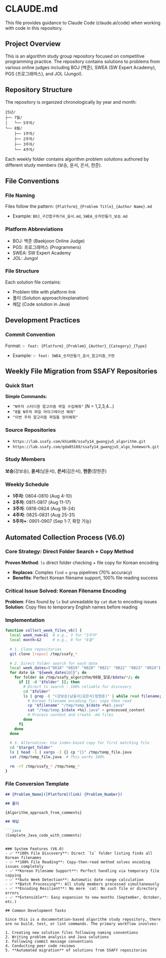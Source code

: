 # CLAUDE.md

This file provides guidance to Claude Code (claude.ai/code) when working with code in this repository.

## Project Overview

This is an algorithm study group repository focused on competitive programming practice. The repository contains solutions to problems from various online judges including BOJ (백준), SWEA (SW Expert Academy), PGS (프로그래머스), and JOL (Jungol).

## Repository Structure

The repository is organized chronologically by year and month:
```
25년/
├── 7월/
│   └── 5주차/
└── 8월/
    ├── 1주차/
    ├── 2주차/
    ├── 3주차/
    └── 4주차/
```

Each weekly folder contains algorithm problem solutions authored by different study members (보승, 윤서, 은서, 현준).

## File Conventions

### File Naming
Files follow the pattern: `{Platform}_{Problem Title}_{Author Name}.md`
- Example: `BOJ_구간합구하기4_윤서.md`, `SWEA_숫자만들기_보승.md`

### Platform Abbreviations
- BOJ: 백준 (Baekjoon Online Judge)
- PGS: 프로그래머스 (Programmers)  
- SWEA: SW Expert Academy
- JOL: Jungol

### File Structure
Each solution file contains:
- Problem title with platform link
- 풀이 (Solution approach/explanation)
- 해답 (Code solution in Java)

## Development Practices

### Commit Convention
Format: `✨ feat: {Platform}_{Problem}_{Author}_{Category}_{Type}`
- Example: `✨ feat: SWEA_숫자만들기_윤서_알고리즘_구현`

## Weekly File Migration from SSAFY Repositories

### Quick Start
**Simple Commands:**
- `"N주차 스터디원 알고리즘 파일 수집해줘"` (N = 1,2,3,4...)
- `"8월 N주차 파일 마이그레이션 해줘"`
- `"이번 주차 알고리즘 파일들 정리해줘"`

### Source Repositories
- `https://lab.ssafy.com/khim98/ssafy14_gwangju5_algorithm.git`
- `https://lab.ssafy.com/gda05189/ssafy14_gwangju5_algo_homework.git`

### Study Members
**보승**(강보승), **윤서**(남윤서), **은서**(김은서), **현준**(장현준)

### Weekly Schedule
- **1주차**: 0804-0810 (Aug 4-10)
- **2주차**: 0811-0817 (Aug 11-17)  
- **3주차**: 0818-0824 (Aug 18-24)
- **4주차**: 0825-0831 (Aug 25-31)
- **5주차+**: 0901-0907 (Sep 1-7, 확장 가능)

## Automated Collection Process (V6.0)

### Core Strategy: Direct Folder Search + Copy Method
**Proven Method**: `ls` direct folder checking + file copy for Korean encoding
- **Replaces**: Complex `find` + `grep` pipelines (70% accuracy)
- **Benefits**: Perfect Korean filename support, 100% file reading success

### Critical Issue Solved: Korean Filename Encoding
**Problem**: Files found by `ls` but unreadable by `cat` due to encoding issues
**Solution**: Copy files to temporary English names before reading

### Implementation
```bash
function collect_week_files_v6() {
  local week_num=$1  # e.g., 3 for "3주차"
  local month=$2     # e.g., 8 for "8월"
  
  # 1. Clone repositories
  git clone [repos] /tmp/ssafy_*
  
  # 2. Direct folder search for each date
  local week_dates=("0818" "0819" "0820" "0821" "0822" "0823" "0824")
  for date in "${week_dates[@]}"; do
    for folder in /tmp/ssafy_algorithm/08월_알골/$date/*/; do
      if [[ -d "$folder" ]]; then
        # Direct ls search - 100% reliable for discovery
        cd "$folder"
        ls | grep -E "(강보승|남윤서|김은서|장현준)" | while read filename; do
          # Korean filename encoding fix: copy then read
          cp "$filename" "/tmp/temp_$(date +%s).java"
          cat "/tmp/temp_$(date +%s).java" > processed_content
          # Process content and create .md files
        done
      fi
    done
  done
  
  # 3. Alternative: Use index-based copy for first matching file
  cd "$target_folder"
  ls | head -1 | xargs -I {} cp "{}" /tmp/temp_file.java
  cat /tmp/temp_file.java  # This works 100%
  
  rm -rf /tmp/ssafy_* /tmp/temp_*
}
```

### File Conversion Template
```markdown
## {Problem_Name}([Platform](link) {Problem_Number})

## 풀이

{Algorithm_approach_from_comments}

## 해답

```java
{Complete_Java_code_with_comments}
```
```

### System Features (V6.0)
- ✅ **100% File Discovery**: Direct `ls` folder listing finds all Korean filenames
- ✅ **100% File Reading**: Copy-then-read method solves encoding issues completely
- ✅ **Korean Filename Support**: Perfect handling via temporary file copying
- ✅ **Auto Week Detection**: Automatic date range calculation
- ✅ **Batch Processing**: All study members processed simultaneously  
- ✅ **Encoding Resilient**: No more `cat: No such file or directory` errors
- ✅ **Extensible**: Easy expansion to new months (September, October, etc.)

## Common Development Tasks

Since this is a documentation-based algorithm study repository, there are no build, test, or lint commands. The primary workflow involves:

1. Creating new solution files following naming conventions
2. Writing problem analysis and Java solutions
3. Following commit message conventions
4. Conducting peer code reviews
5. **Automated migration** of solutions from SSAFY repositories